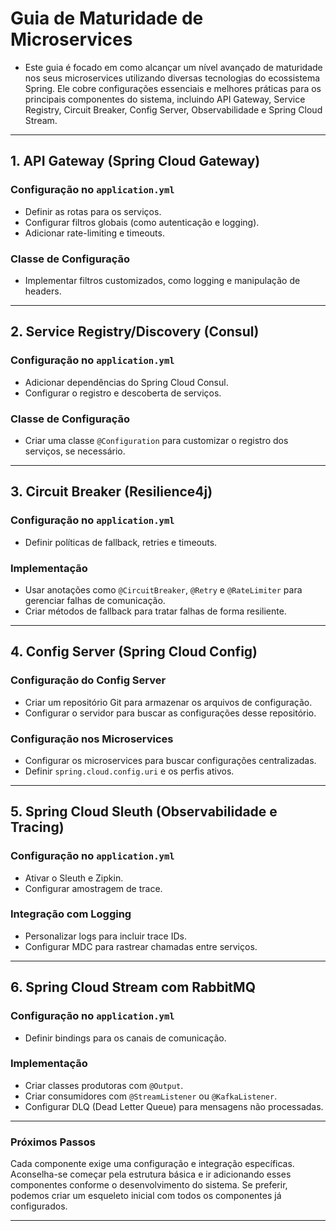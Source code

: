 # Guia de Maturidade de Microservices

- Este guia é focado em como alcançar um nível avançado de maturidade nos seus microservices utilizando diversas tecnologias do ecossistema Spring. Ele cobre configurações essenciais e melhores práticas para os principais componentes do sistema, incluindo API Gateway, Service Registry, Circuit Breaker, Config Server, Observabilidade e Spring Cloud Stream.

---

## **1. API Gateway (Spring Cloud Gateway)**

### **Configuração no `application.yml`**
- Definir as rotas para os serviços.
- Configurar filtros globais (como autenticação e logging).
- Adicionar rate-limiting e timeouts.

### **Classe de Configuração**
- Implementar filtros customizados, como logging e manipulação de headers.

---

## **2. Service Registry/Discovery (Consul)**

### **Configuração no `application.yml`**
- Adicionar dependências do Spring Cloud Consul.
- Configurar o registro e descoberta de serviços.

### **Classe de Configuração**
- Criar uma classe `@Configuration` para customizar o registro dos serviços, se necessário.

---

## **3. Circuit Breaker (Resilience4j)**

### **Configuração no `application.yml`**
- Definir políticas de fallback, retries e timeouts.

### **Implementação**
- Usar anotações como `@CircuitBreaker`, `@Retry` e `@RateLimiter` para gerenciar falhas de comunicação.
- Criar métodos de fallback para tratar falhas de forma resiliente.

---

## **4. Config Server (Spring Cloud Config)**

### **Configuração do Config Server**
- Criar um repositório Git para armazenar os arquivos de configuração.
- Configurar o servidor para buscar as configurações desse repositório.

### **Configuração nos Microservices**
- Configurar os microservices para buscar configurações centralizadas.
- Definir `spring.cloud.config.uri` e os perfis ativos.

---

## **5. Spring Cloud Sleuth (Observabilidade e Tracing)**

### **Configuração no `application.yml`**
- Ativar o Sleuth e Zipkin.
- Configurar amostragem de trace.

### **Integração com Logging**
- Personalizar logs para incluir trace IDs.
- Configurar MDC para rastrear chamadas entre serviços.

---

## **6. Spring Cloud Stream com RabbitMQ**

### **Configuração no `application.yml`**
- Definir bindings para os canais de comunicação.

### **Implementação**
- Criar classes produtoras com `@Output`.
- Criar consumidores com `@StreamListener` ou `@KafkaListener`.
- Configurar DLQ (Dead Letter Queue) para mensagens não processadas.

---

### **Próximos Passos**
Cada componente exige uma configuração e integração específicas. Aconselha-se começar pela estrutura básica e ir adicionando esses componentes conforme o desenvolvimento do sistema. Se preferir, podemos criar um esqueleto inicial com todos os componentes já configurados.

--- 

